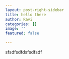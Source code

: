 ```yaml
---
layout: post-right-sidebar
title: hello there
author: Ravi
categories: []
image: ''
featured: false

---
```

sfsdfsdfdsfsdfsdf
